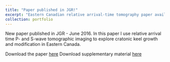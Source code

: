```yaml
---
title: "Paper published in JGR!"
excerpt: "Eastern Canadian relative arrival-time tomography paper available<br/><img src='/images/Boyce_2016_Figure_8_crop.png'>"
collection: portfolio
---
```


New paper published in JGR - June 2016. In this paper I use relative arrival time P- and S-wave tomographic imaging to explore cratonic keel growth and modification in Eastern Canada. 

Download the paper [here](/files/Boyce_et_al-2016-JGR_Solid_Earth.pdf)
Download supplementary material [here](/files/ESUPP-Boyce_et_al-2016-JGR_Solid_Earth.pdf)